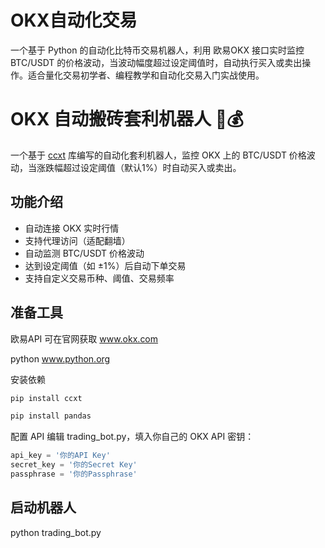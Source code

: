 # OKX自动化交易

一个基于 Python 的自动化比特币交易机器人，利用 欧易OKX 接口实时监控 BTC/USDT 的价格波动，当波动幅度超过设定阈值时，自动执行买入或卖出操作。适合量化交易初学者、编程教学和自动化交易入门实战使用。

# OKX 自动搬砖套利机器人 🤖💰

一个基于 [ccxt](https://github.com/ccxt/ccxt) 库编写的自动化套利机器人，监控 OKX 上的 BTC/USDT 价格波动，当涨跌幅超过设定阈值（默认1%）时自动买入或卖出。

## 功能介绍

- 自动连接 OKX 实时行情
- 支持代理访问（适配翻墙）
- 自动监测 BTC/USDT 价格波动
- 达到设定阈值（如 ±1%）后自动下单交易
- 支持自定义交易币种、阈值、交易频率

## 准备工具

欧易API 可在官网获取
www.okx.com

python
www.python.org

安装依赖
```bash
pip install ccxt
```

```bash
pip install pandas
```

配置 API
编辑 trading_bot.py，填入你自己的 OKX API 密钥：
```python
api_key = '你的API Key'
secret_key = '你的Secret Key'
passphrase = '你的Passphrase'
```

## 启动机器人
python trading_bot.py
